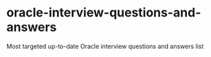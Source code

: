 # oracle-interview-questions-and-answers
Most targeted up-to-date Oracle interview questions and answers list
